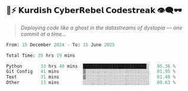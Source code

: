 ## 🧠⚡ 𝗞𝘂𝗿𝗱𝗶𝘀𝗵 𝗖𝘆𝗯𝗲𝗿𝗥𝗲𝗯𝗲𝗹 𝗖𝗼𝗱𝗲𝘀𝘁𝗿𝗲𝗮𝗸 👁️‍🗨️🕶️  
> *Deploying code like a ghost in the datastreams of dystopia — one commit at a time...*  

<!--START_SECTION:waka-->

```python
From: 15 December 2024 - To: 15 June 2025

Total Time: 35 hrs 19 mins

Python       33 hrs 40 mins  ████████████████████████░   95.36 %
Git Config   41 mins         ▒░░░░░░░░░░░░░░░░░░░░░░░░   01.95 %
Text         31 mins         ▒░░░░░░░░░░░░░░░░░░░░░░░░   01.48 %
Other        13 mins         ░░░░░░░░░░░░░░░░░░░░░░░░░   00.63 %
```

<!--END_SECTION:waka-->
